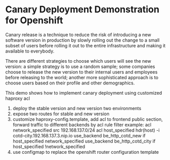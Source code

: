 Canary Deployment Demonstration for Openshift
=============================================
Canary release is a technique to reduce the risk of introducing a new software version in production by slowly rolling out the change to a small subset of users before rolling it out to the entire infrastructure and making it available to everybody.

There are different strategies to choose which users will see the new version: a simple strategy is to use a random sample; some companies choose to release the new version to their internal users and employees before releasing to the world; another more sophisticated approach is to choose users based on their profile and other demographics.

This demo shows how to implement canary deployment using customized haproxy acl

1. deploy the stable version and new version two environments
2. expose two routes for stable and new version
3. customize haproxy-config.template, add acl to frontend public section, forward traffic to different backends by acl rule filter
example:
  acl network_specified src 192.168.137.0/24
  acl host_specified hdr(host) -i cotd-city.192.168.137.3.nip.io
  use_backend be_http_cotd_new if host_specified network_specified
  use_backend be_http_cotd_city if host_specified !network_specified
4. use configmap to replace the openshift router configuration template